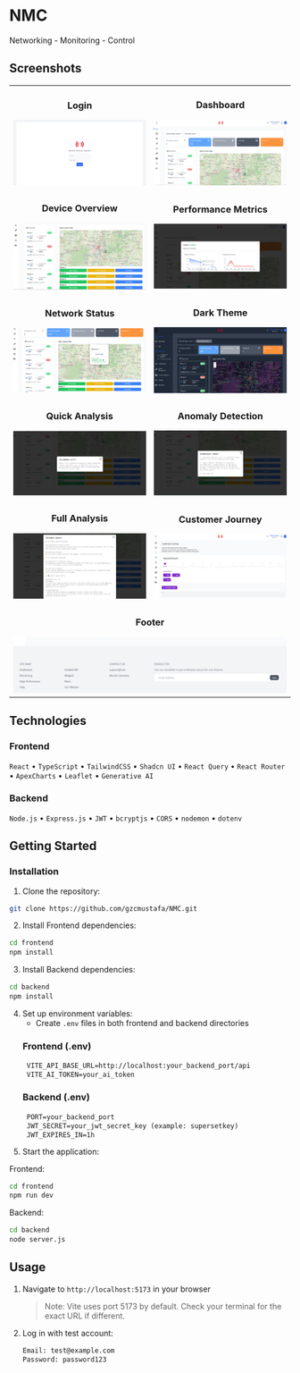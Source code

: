# NMC

Networking - Monitoring - Control 

## Screenshots

<div align="center">

<table>
<tr>
<td width="50%">
<h3 align="center">Login</h3>
<img src="./frontend/src/assets/login.png" alt="Login">
</td>
<td width="50%">
<h3 align="center">Dashboard</h3>
<img src="./frontend/src/assets/dashboard-1.png" alt="Dashboard 1">
</td>
</tr>

<tr>
<td width="50%">
<h3 align="center">Device Overview</h3>
<img src="./frontend/src/assets/dashboard-2.png" alt="Dashboard 2">
</td>
<td width="50%">
<h3 align="center">Performance Metrics</h3>
<img src="./frontend/src/assets/dashboard-3.png" alt="Dashboard 3">
</td>
</tr>

<tr>
<td width="50%">
<h3 align="center">Network Status</h3>
<img src="./frontend/src/assets/dashboard-4.png" alt="Dashboard 4">
</td>
<td width="50%">
<h3 align="center">Dark Theme</h3>
<img src="./frontend/src/assets/dashboard-dark-5.png" alt="Dark Mode">
</td>
</tr>

<tr>
<td width="50%">
<h3 align="center">Quick Analysis</h3>
<img src="./frontend/src/assets/quick-analysis.png" alt="Quick Analysis">
</td>
<td width="50%">
<h3 align="center">Anomaly Detection</h3>
<img src="./frontend/src/assets/anomaly-analysis.png" alt="Anomaly Analysis">
</td>
</tr>

<tr>
<td width="50%">
<h3 align="center">Full Analysis</h3>
<img src="./frontend/src/assets/full-analysis.png" alt="Full Analysis">
</td>
<td width="50%">
<h3 align="center">Customer Journey</h3>
<img src="./frontend/src/assets/customer-journey.png" alt="Customer Journey">
</td>
</tr>

<tr>
<td colspan="2">
<h3 align="center">Footer</h3>
<img src="./frontend/src/assets/footer.png" alt="Footer" style="width: 100%;">
</td>
</tr>
</table>

</div>

##  Technologies

### Frontend
`React` • `TypeScript` • `TailwindCSS` • `Shadcn UI` • `React Query` • `React Router` •  `ApexCharts` • `Leaflet` • `Generative AI`

### Backend
`Node.js` • `Express.js` • `JWT` • `bcryptjs` • `CORS` • `nodemon` • `dotenv`


##  Getting Started

### Installation

1. Clone the repository:
```bash
git clone https://github.com/gzcmustafa/NMC.git
```

2. Install Frontend dependencies:
```bash
cd frontend
npm install
```

3. Install Backend dependencies:
```bash
cd backend
npm install
```

4. Set up environment variables:
   - Create `.env` files in both frontend and backend directories
   ### Frontend (.env)
   ```env
    VITE_API_BASE_URL=http://localhost:your_backend_port/api
    VITE_AI_TOKEN=your_ai_token
   ```
   ### Backend (.env)
   ```env
    PORT=your_backend_port
    JWT_SECRET=your_jwt_secret_key (example: supersetkey)
    JWT_EXPIRES_IN=1h
   ```
5. Start the application:

Frontend:
```bash
cd frontend
npm run dev
```

Backend:
```bash
cd backend
node server.js
```

##  Usage

1. Navigate to `http://localhost:5173` in your browser
   > Note: Vite uses port 5173 by default. Check your terminal for the exact URL if different.

2. Log in with test account:
   ```
   Email: test@example.com
   Password: password123
   ```
   